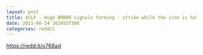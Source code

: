```yaml
--- 
layout: post 
title: $CLF - Huge BRRRR signals forming - strike while the iron is hot! 🔥🔥 
date: 2021-06-24 1624557366 
categories: reddit 
--- 
```

https://redd.it/o768ad